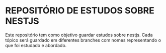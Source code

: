 # REPOSITÓRIO DE ESTUDOS SOBRE NESTJS

Este repositório tem como objetivo guardar estudos sobre nestjs. Cada tópico será guardado em diferentes branches com
nomes representando o que foi estudado e abordado.